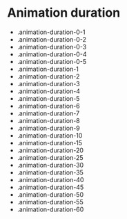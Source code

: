 # Animation duration

- .animation-duration-0-1
- .animation-duration-0-2
- .animation-duration-0-3
- .animation-duration-0-4
- .animation-duration-0-5
- .animation-duration-1
- .animation-duration-2
- .animation-duration-3
- .animation-duration-4
- .animation-duration-5
- .animation-duration-6
- .animation-duration-7
- .animation-duration-8
- .animation-duration-9
- .animation-duration-10
- .animation-duration-15
- .animation-duration-20
- .animation-duration-25
- .animation-duration-30
- .animation-duration-35
- .animation-duration-40
- .animation-duration-45
- .animation-duration-50
- .animation-duration-55
- .animation-duration-60
